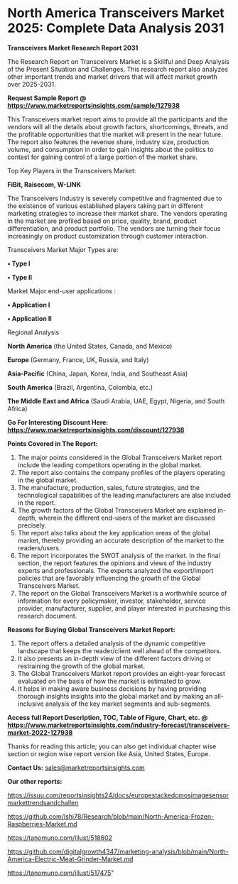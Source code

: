 # North America Transceivers Market 2025: Complete Data Analysis 2031

<strong>Transceivers Market Research Report 2031</strong>

The Research Report on Transceivers Market is a Skillful and Deep Analysis of the Present Situation and Challenges. This research report also analyzes other important trends and market drivers that will affect market growth over 2025-2031.

<strong>Request Sample Report @ <a href=https://www.marketreportsinsights.com/sample/127938>https://www.marketreportsinsights.com/sample/127938</a></strong>

This Transceivers market report aims to provide all the participants and the vendors will all the details about growth factors, shortcomings, threats, and the profitable opportunities that the market will present in the near future. The report also features the revenue share, industry size, production volume, and consumption in order to gain insights about the politics to contest for gaining control of a large portion of the market share.

Top Key Players in the Transceivers Market:

<strong>FiBit, Raisecom, W-LINK</strong>

The Transceivers Industry is severely competitive and fragmented due to the existence of various established players taking part in different marketing strategies to increase their market share. The vendors operating in the market are profiled based on price, quality, brand, product differentiation, and product portfolio. The vendors are turning their focus increasingly on product customization through customer interaction.

Transceivers Market Major Types are:

<strong>• Type I

• Type II</strong>

Market Major end-user applications :

<strong>• Application I

• Application II</strong>

Regional Analysis

</u><strong><b>North America</b></strong> (the United States, Canada, and Mexico)

<strong><b>Europe </b></strong>(Germany, France, UK, Russia, and Italy)

<strong><b>Asia-Pacific</b></strong> (China, Japan, Korea, India, and Southeast Asia)

<strong><b>South America</b></strong> (Brazil, Argentina, Colombia, etc.)

<strong><b>The Middle East and Africa</b></strong> (Saudi Arabia, UAE, Egypt, Nigeria, and South Africa)

<strong>Go For Interesting Discount Here: <a href=https://www.marketreportsinsights.com/discount/127938>https://www.marketreportsinsights.com/discount/127938</a></strong>

<strong>Points Covered in The Report:</strong>
<ol>
  <li>The major points considered in the Global Transceivers Market report include the leading competitors operating in the global market.</li>
  <li>The report also contains the company profiles of the players operating in the global market.</li>
  <li>The manufacture, production, sales, future strategies, and the technological capabilities of the leading manufacturers are also included in the report.</li>
  <li>The growth factors of the Global Transceivers Market are explained in-depth, wherein the different end-users of the market are discussed precisely.</li>
  <li>The report also talks about the key application areas of the global market, thereby providing an accurate description of the market to the readers/users.</li>
  <li>The report incorporates the SWOT analysis of the market. In the final section, the report features the opinions and views of the industry experts and professionals. The experts analyzed the export/import policies that are favorably influencing the growth of the Global Transceivers Market.</li>
  <li>The report on the Global Transceivers Market is a worthwhile source of information for every policymaker, investor, stakeholder, service provider, manufacturer, supplier, and player interested in purchasing this research document.</li>
</ol>
<strong>Reasons for Buying Global Transceivers Market Report:</strong>

<ol>
  <li>The report offers a detailed analysis of the dynamic competitive landscape that keeps the reader/client well ahead of the competitors.</li>
  <li>It also presents an in-depth view of the different factors driving or restraining the growth of the global market.</li>
  <li>The Global Transceivers Market report provides an eight-year forecast evaluated on the basis of how the market is estimated to grow.</li>
  <li>It helps in making aware business decisions by having providing thorough insights insights into the global market and by making an all-inclusive analysis of the key market segments and sub-segments.</li>
</ol>
<strong>Access full Report Description, TOC, Table of Figure, Chart, etc. @ <a href=https://www.marketreportsinsights.com/industry-forecast/transceivers-market-2022-127938>https://www.marketreportsinsights.com/industry-forecast/transceivers-market-2022-127938</a></strong>


Thanks for reading this article; you can also get individual chapter wise section or region wise report version like Asia, United States, Europe.

<strong>Contact Us:</strong>
sales@marketreportsinsights.com

<strong>Our other reports:</strong>

<a href=https://issuu.com/reportsinsights24/docs/europestackedcmosimagesensormarkettrendsandchallen>https://issuu.com/reportsinsights24/docs/europestackedcmosimagesensormarkettrendsandchallen</a>

<a href=https://github.com/Ishi78/Research/blob/main/North-America-Frozen-Raspberries-Market.md>https://github.com/Ishi78/Research/blob/main/North-America-Frozen-Raspberries-Market.md</a>

<a href=https://tanomuno.com/illust/518602>https://tanomuno.com/illust/518602</a>

<a href=https://github.com/digitalgrowth4347/marketing-analysis/blob/main/North-America-Electric-Meat-Grinder-Market.md>https://github.com/digitalgrowth4347/marketing-analysis/blob/main/North-America-Electric-Meat-Grinder-Market.md</a>

<a href=https://tanomuno.com/illust/517475>https://tanomuno.com/illust/517475</a>"
